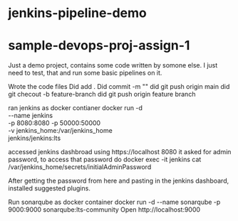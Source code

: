 # jenkins-pipeline-demo
# sample-devops-proj-assign-1
Just a demo project, contains some code written by somone else. I just need to test, that and run some basic pipelines on it.

Wrote the code files
Did add .
Did commit -m ""
did git push origin main
did git checout -b feature-branch
did git push origin feature branch

ran jenkins as docker contianer
docker run -d \
  --name jenkins \
  -p 8080:8080 -p 50000:50000 \
  -v jenkins_home:/var/jenkins_home \
  jenkins/jenkins:lts


accessed jenkins dashbroad using 
https://localhost 8080
it asked for admin password, to access that password do
docker exec -it jenkins cat /var/jenkins_home/secrets/initialAdminPassword

After getting the password from here and pasting in the jenkins dashboard, installed suggested plugins.

Run sonarqube as docker container
docker run -d --name sonarqube -p 9000:9000 sonarqube:lts-community
Open http://localhost:9000
